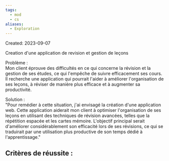 ```yaml
---
tags:
  - mod
  - cs
aliases:
  - Exploration
---
```

Created: 2023-09-07

Creation d'une application de revision et gestion de leçons 

Problème :  
Mon client éprouve des difficultés en ce qui concerne la révision et la gestion de ses études, ce qui l'empêche de suivre efficacement ses cours. Il recherche une application qui pourrait l'aider à améliorer l'organisation de ses leçons, à réviser de manière plus efficace et à augmenter sa productivité.

Solution :  
"Pour remédier à cette situation, j'ai envisagé la création d'une application web. Cette application aiderait mon client à optimiser l'organisation de ses leçons en utilisant des techniques de révision avancées, telles que la répétition espacée et les cartes mémoire. L'objectif principal serait d'améliorer considérablement son efficacité lors de ses révisions, ce qui se traduirait par une utilisation plus productive de son temps dédié à l'apprentissage."

Critères de réussite :
- 
